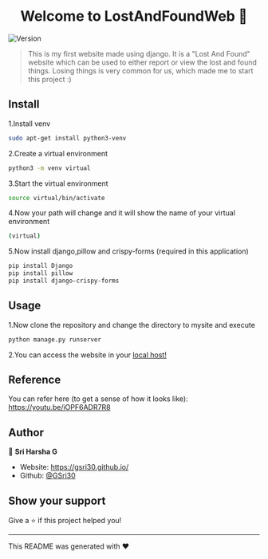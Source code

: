 <h1 align="center">Welcome to LostAndFoundWeb 👋</h1>
<p>
  <img alt="Version" src="https://img.shields.io/badge/version-0.1-blue.svg?cacheSeconds=2592000" />
</p>

> This is my first website made using django. It is a &#34;Lost And Found&#34; website which can be used to either report or view the lost and found things. Losing things is very common for us, which made me to start this project :)

## Install
1.Install venv
```sh
sudo apt-get install python3-venv
```
2.Create a virtual environment
```sh
python3 -m venv virtual
```
3.Start the virtual environment
```sh
source virtual/bin/activate
```
4.Now your path will change and it will show the name of your virtual environment
```sh
(virtual)
```
5.Now install django,pillow and crispy-forms (required in this application)
```sh
pip install Django
pip install pillow
pip install django-crispy-forms
```

## Usage
1.Now clone the repository and change the directory to mysite and execute
```sh
python manage.py runserver
```
2.You can access the website in your <a href="http://127.0.0.1:8000/">local host!</a>

## Reference
You can refer here (to get a sense of how it looks like):
https://youtu.be/iOPF6ADR7R8

## Author

👤 **Sri Harsha G**

* Website: https://gsri30.github.io/
* Github: [@GSri30](https://github.com/GSri30)

## Show your support

Give a ⭐️ if this project helped you!

***
This README was generated with ❤️ 
